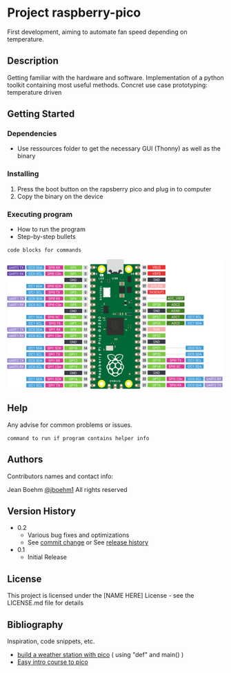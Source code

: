 # Project raspberry-pico 

First development, aiming to automate fan speed depending on temperature.

## Description

Getting familiar with the hardware and software. Implementation of a python toolkit containing most useful methods. Concret use case prototyping: temperature driven 

## Getting Started

### Dependencies

* Use ressources folder to get the necessary GUI (Thonny) as well as the binary


### Installing

1. Press the boot button on the rapsberry pico and plug in to computer
2. Copy the binary on the device

### Executing program

* How to run the program
* Step-by-step bullets
```
code blocks for commands
```
<img src="raspberry-pi-pico-gpio.png" width="500" height="300"/>

## Help

Any advise for common problems or issues.
```
command to run if program contains helper info
```

## Authors

Contributors names and contact info:

Jean Boehm [@jboehm1](https://github.com/jboehm1) All rights reserved

## Version History

* 0.2
    * Various bug fixes and optimizations
    * See [commit change]() or See [release history]()
* 0.1
    * Initial Release

## License

This project is licensed under the [NAME HERE] License - see the LICENSE.md file for details

## Bibliography

Inspiration, code snippets, etc.
* [build a weather station with pico](https://www.youtube.com/watch?v=vfp0B1IW7yI&list=LL&index=2&ab_channel=WexterHome) ( using "def" and main() )
* [Easy intro course to pico](https://www.electroniclinic.com/raspberry-pi-pico-rp2040-programming-in-micropython-with-examples/)
